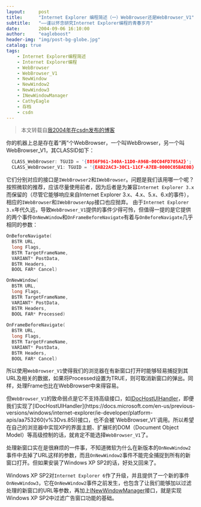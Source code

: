 ```yaml
---
layout:     post
title:      "Internet Explorer 编程简述（一）WebBrowser还是WebBrowser_V1"
subtitle:   "——谨以怀念研究Internet Explorer编程的青春岁月"
date:       2004-09-06 16:10:00
author:     "eagleboost"
header-img: "img/post-bg-globe.jpg"
catalog: true
tags:
    - Internet Explorer编程简述
    - Internet Explorer编程
    - WebBrowser
    - WebBrowser_V1
    - NewWindow
    - NewWindow2
    - NewWindow3
    - INewWindowManager
    - CathyEagle
    - 存档
    - csdn
---
```


> 本文转载自[我2004年在csdn发布的博客](https://blog.csdn.net/CathyEagle/article/details/95964)

你的机器上总是存在着“两”个WebBrowser，一个叫WebBrowser，另一个叫WebBrowser_V1，其CLASSID如下：

```c++
  CLASS_WebBrowser: TGUID = '{8856F961-340A-11D0-A96B-00C04FD705A2}';  
  CLASS_WebBrowser_V1: TGUID = '{EAB22AC3-30C1-11CF-A7EB-0000C05BAE0B}';
```

它们分别对应的接口是`IWebBrowser2`和`IWebBrowser`。问题是我们该用哪一个呢？按照微软的推荐，应该尽量使用前者，因为后者是为兼容`Internet Explorer 3.x`而保留的（尽管它能够响应来自Internet Explorer 3.x、4.x、5.x、6.x的事件），相应的`IWebBrowser`和`IWebBrowserApp`接口也应抛弃。
由于`Internet Explorer 3.x`年代久远，导致`WebBrowser_V1`提供的事件少得可怜，但值得一提的是它提供的两个事件`OnNewWindow`和`OnFrameBeforeNavigate`有着与`OnBeforeNavigate`几乎相同的参数：

```c++
OnBeforeNavigate(  
  BSTR URL,   
  long Flags,   
  BSTR TargetFrameName,   
  VARIANT* PostData,   
  BSTR Headers,   
  BOOL FAR* Cancel)

OnNewWindow(  
  BSTR URL,   
  long Flags,   
  BSTR TargetFrameName,   
  VARIANT* PostData,   
  BSTR Headers,   
  BOOL FAR* Processed)
  
OnFrameBeforeNavigate(  
  BSTR URL,   
  long Flags,   
  BSTR TargetFrameName,   
  VARIANT* PostData,   
  BSTR Headers,   
  BOOL FAR* Cancel)
```

所以使用`WebBrowser_V1`使得我们的浏览器在有新窗口打开时能够轻易捕捉到其URL及相关的数据，如果将Processed设置为TRUE，则可取消新窗口的弹出。同样，处理Frame也比在WebBrowser中来得容易。

但`WebBrowser_V1`的致命弱点是它不支持高级接口，如[IDocHostUIHandler](https://docs.microsoft.com/en-us/previous-versions/windows/internet-explorer/ie-developer/platform-apis/aa753260(v%3Dvs.85))，即便我们实现了[IDocHostUIHandler](https://docs.microsoft.com/en-us/previous-versions/windows/internet-explorer/ie-developer/platform-apis/aa753260(v%3Dvs.85))接口，也不会被`WebBrowser_V1`调用。所以希望在自己的浏览器中实现XP的界面主题、扩展IE的DOM（Document Object Model）等高级控制的话，就肯定不能选择`WebBrowser_V1`了。

处理新窗口实在是很麻烦的一件事，不知道微软为什么在新版本的`OnNewWindow2`事件中去掉了URL这样的参数，而且`OnNewWindow2`事件不能完全捕捉到所有的新窗口打开。但如果安装了Windows XP SP2的话，好处又回来了。

Windows XP SP2对`Internet Explorer 6`作了升级，并且提供了一个新的事件`OnNewWindow3`，它在`OnNewWindow2`事件之前发生，也包含了让我们能够加以过滤处理的新窗口的URL等参数，再加上[INewWindowManager](https://docs.microsoft.com/en-us/windows/desktop/api/shobjidl_core/nn-shobjidl_core-inewwindowmanager)接口，就是实现Windows XP SP2中过滤广告窗口功能的基础。
